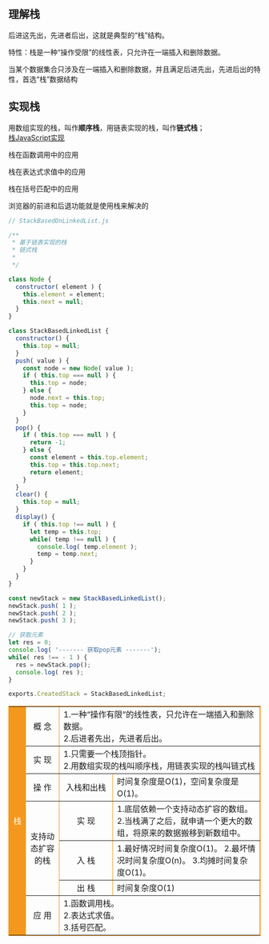 ## 理解栈
后进这先出，先进者后出，这就是典型的“栈”结构。

特性：栈是一种“操作受限”的线性表，只允许在一端插入和删除数据。

当某个数据集合只涉及在一端插入和删除数据，并且满足后进先出，先进后出的特性，首选“栈”数据结构

## 实现栈
用数组实现的栈，叫作**顺序栈**，用链表实现的栈，叫作**链式栈**；<br />
[栈JavaScript实现](https://github.com/wangzheng0822/algo/tree/master/javascript/08_stack)

栈在函数调用中的应用

栈在表达式求值中的应用

栈在括号匹配中的应用

浏览器的前进和后退功能就是使用栈来解决的

```js
// StackBasedOnLinkedList.js

/**
 * 基于链表实现的栈
 * 链式栈
 *
 */

class Node {
  constructor( element ) {
    this.element = element;
    this.next = null;
  }
}

class StackBasedLinkedList {
  constructor() {
    this.top = null;
  }
  push( value ) {
    const node = new Node( value );
    if ( this.top === null ) {
      this.top = node;
    } else {
      node.next = this.top;
      this.top = node;
    }
  }
  pop() {
    if ( this.top === null ) {
      return -1;
    } else {
      const element = this.top.element;
      this.top = this.top.next;
      return element;
    }
  }
  clear() {
    this.top = null;
  }
  display() {
    if ( this.top !== null ) {
      let temp = this.top;
      while( temp !== null ) {
        console.log( temp.element );
        temp = temp.next;
      }
    }
  }
}

const newStack = new StackBasedLinkedList();
newStack.push( 1 );
newStack.push( 2 );
newStack.push( 3 );

// 获取元素
let res = 0;
console.log( '------- 获取pop元素 -------');
while( res !== - 1 ) {
  res = newStack.pop();
  console.log( res );
}

exports.CreatedStack = StackBasedLinkedList;
```

<table border="1" style="width: 100%; border: 1px solid #f4981d; width: 100%;" >
	<tr>
		<td width="16" rowspan="7" style="background-color: #f4981d; color: #fff;">
			栈	
		</td>	
		<td width="50" style="text-align: center;">
			概 念	
		</td>
		<td colspan="2">
			1.一种“操作有限”的线性表，只允许在一端插入和删除数据。<br />
			2.后进者先出，先进者后出。	
		</td>
	</tr>
	<tr>
		<td style="text-align: center;">
			实 现
		</td>
		<td colspan="2">
			1.只需要一个栈顶指针。<br />
			2.用数组实现的栈叫顺序栈，用链表实现的栈叫链式栈
		</td>
	</tr>
	<tr>
		<td style="text-align: center;">
			操 作
		</td>
		<td width="90" style="text-align: center;">
			入栈和出栈
		</td>
		<td>
			时间复杂度是O(1)，空间复杂度是O(1)。
		</td>
	</tr>
	<tr>
		<td rowspan="3" style="text-align: center;">
			支持动态扩容的栈	
		</td>
		<td style="text-align: center;">
			实 现
		</td>
		<td>
			1.底层依赖一个支持动态扩容的数组。<br />
			2.当栈满了之后，就申请一个更大的数组，将原来的数据搬移到新数组中。
		</td>
	</tr>
	<tr>
		<td style="text-align: center;">
			入 栈
		</td>
		<td>
			1.最好情况时间复杂度O(1)。
			2.最坏情况时间复杂度O(n)。
			3.均摊时间复杂度O(1)。
		</td>
	</tr>
	<tr>
		<td style="text-align: center;">
			出 栈
		</td>
		<td>
			时间复杂度O(1)
		</td>
	</tr>
	<tr>
		<td style="text-align: center;">
			应 用
		</td>
		<td colspan="2">
			1.函数调用栈。<br />
			2.表达式求值。<br />
			3.括号匹配。
		</td>
	</tr>
</table>